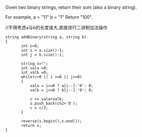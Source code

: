 Given two binary strings, return their sum (also a binary string).

For example,
a = "11"
b = "1"
Return "100".

//不用考虑a与b的长度谁大,直接进行二进制加法操作
```
string addBinary(string a, string b)
{
       int c=0;
       int i = a.size()-1;
       int j = b.size()-1;
       
       string s="";
       int vala =0;
       int valb =0;
       while(c>0 || i >=0 || j>=0)
       {
           vala = i>=0 ? a[i--]-'0': 0;
           valb = j>=0 ? b[j--]-'0': 0;
           
           c += vala+valb;
           s.push_back(c%2+'0');
           c = c/2;
       }
       
       reverse(s.begin(),s.end());
       return s;
}
```